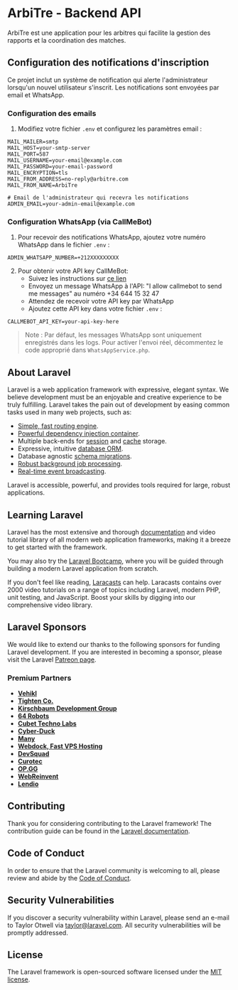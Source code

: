 # ArbiTre - Backend API

ArbiTre est une application pour les arbitres qui facilite la gestion des rapports et la coordination des matches.

## Configuration des notifications d'inscription

Ce projet inclut un système de notification qui alerte l'administrateur lorsqu'un nouvel utilisateur s'inscrit. Les notifications sont envoyées par email et WhatsApp.

### Configuration des emails

1. Modifiez votre fichier `.env` et configurez les paramètres email :
```
MAIL_MAILER=smtp
MAIL_HOST=your-smtp-server
MAIL_PORT=587
MAIL_USERNAME=your-email@example.com
MAIL_PASSWORD=your-email-password
MAIL_ENCRYPTION=tls
MAIL_FROM_ADDRESS=no-reply@arbitre.com
MAIL_FROM_NAME=ArbiTre

# Email de l'administrateur qui recevra les notifications
ADMIN_EMAIL=your-admin-email@example.com
```

### Configuration WhatsApp (via CallMeBot)

1. Pour recevoir des notifications WhatsApp, ajoutez votre numéro WhatsApp dans le fichier `.env` :
```
ADMIN_WHATSAPP_NUMBER=+212XXXXXXXXX
```

2. Pour obtenir votre API key CallMeBot:
   - Suivez les instructions sur [ce lien](https://www.callmebot.com/blog/free-api-whatsapp-messages/)
   - Envoyez un message WhatsApp à l'API: "I allow callmebot to send me messages" au numéro +34 644 15 32 47
   - Attendez de recevoir votre API key par WhatsApp
   - Ajoutez cette API key dans votre fichier `.env` :
```
CALLMEBOT_API_KEY=your-api-key-here
```

> Note : Par défaut, les messages WhatsApp sont uniquement enregistrés dans les logs. Pour activer l'envoi réel, décommentez le code approprié dans `WhatsAppService.php`.

## About Laravel

Laravel is a web application framework with expressive, elegant syntax. We believe development must be an enjoyable and creative experience to be truly fulfilling. Laravel takes the pain out of development by easing common tasks used in many web projects, such as:

- [Simple, fast routing engine](https://laravel.com/docs/routing).
- [Powerful dependency injection container](https://laravel.com/docs/container).
- Multiple back-ends for [session](https://laravel.com/docs/session) and [cache](https://laravel.com/docs/cache) storage.
- Expressive, intuitive [database ORM](https://laravel.com/docs/eloquent).
- Database agnostic [schema migrations](https://laravel.com/docs/migrations).
- [Robust background job processing](https://laravel.com/docs/queues).
- [Real-time event broadcasting](https://laravel.com/docs/broadcasting).

Laravel is accessible, powerful, and provides tools required for large, robust applications.

## Learning Laravel

Laravel has the most extensive and thorough [documentation](https://laravel.com/docs) and video tutorial library of all modern web application frameworks, making it a breeze to get started with the framework.

You may also try the [Laravel Bootcamp](https://bootcamp.laravel.com), where you will be guided through building a modern Laravel application from scratch.

If you don't feel like reading, [Laracasts](https://laracasts.com) can help. Laracasts contains over 2000 video tutorials on a range of topics including Laravel, modern PHP, unit testing, and JavaScript. Boost your skills by digging into our comprehensive video library.

## Laravel Sponsors

We would like to extend our thanks to the following sponsors for funding Laravel development. If you are interested in becoming a sponsor, please visit the Laravel [Patreon page](https://patreon.com/taylorotwell).

### Premium Partners

- **[Vehikl](https://vehikl.com/)**
- **[Tighten Co.](https://tighten.co)**
- **[Kirschbaum Development Group](https://kirschbaumdevelopment.com)**
- **[64 Robots](https://64robots.com)**
- **[Cubet Techno Labs](https://cubettech.com)**
- **[Cyber-Duck](https://cyber-duck.co.uk)**
- **[Many](https://www.many.co.uk)**
- **[Webdock, Fast VPS Hosting](https://www.webdock.io/en)**
- **[DevSquad](https://devsquad.com)**
- **[Curotec](https://www.curotec.com/services/technologies/laravel/)**
- **[OP.GG](https://op.gg)**
- **[WebReinvent](https://webreinvent.com/?utm_source=laravel&utm_medium=github&utm_campaign=patreon-sponsors)**
- **[Lendio](https://lendio.com)**

## Contributing

Thank you for considering contributing to the Laravel framework! The contribution guide can be found in the [Laravel documentation](https://laravel.com/docs/contributions).

## Code of Conduct

In order to ensure that the Laravel community is welcoming to all, please review and abide by the [Code of Conduct](https://laravel.com/docs/contributions#code-of-conduct).

## Security Vulnerabilities

If you discover a security vulnerability within Laravel, please send an e-mail to Taylor Otwell via [taylor@laravel.com](mailto:taylor@laravel.com). All security vulnerabilities will be promptly addressed.

## License

The Laravel framework is open-sourced software licensed under the [MIT license](https://opensource.org/licenses/MIT).
